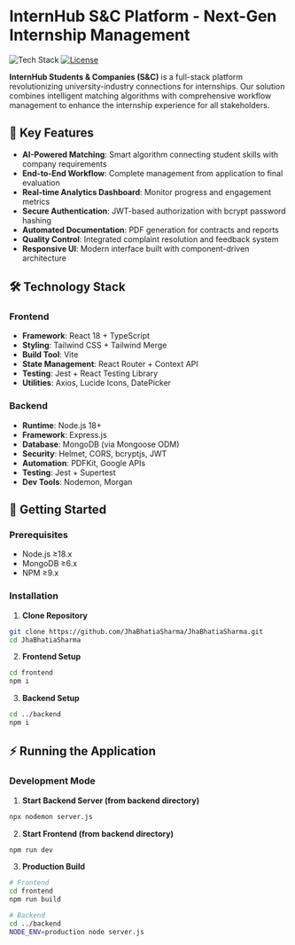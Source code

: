 # InternHub S&C Platform - Next-Gen Internship Management

![Tech Stack](https://img.shields.io/badge/stack-MERN-61DAFB?logo=react&logoColor=white)
[![License](https://img.shields.io/badge/license-MIT-blue.svg)](https://opensource.org/licenses/MIT)

**InternHub Students & Companies (S&C)** is a full-stack platform revolutionizing university-industry connections for internships. Our solution combines intelligent matching algorithms with comprehensive workflow management to enhance the internship experience for all stakeholders.

## 🌟 Key Features

- **AI-Powered Matching**: Smart algorithm connecting student skills with company requirements
- **End-to-End Workflow**: Complete management from application to final evaluation
- **Real-time Analytics Dashboard**: Monitor progress and engagement metrics
- **Secure Authentication**: JWT-based authorization with bcrypt password hashing
- **Automated Documentation**: PDF generation for contracts and reports
- **Quality Control**: Integrated complaint resolution and feedback system
- **Responsive UI**: Modern interface built with component-driven architecture

## 🛠 Technology Stack

### Frontend
- **Framework**: React 18 + TypeScript
- **Styling**: Tailwind CSS + Tailwind Merge
- **Build Tool**: Vite
- **State Management**: React Router + Context API
- **Testing**: Jest + React Testing Library
- **Utilities**: Axios, Lucide Icons, DatePicker

### Backend
- **Runtime**: Node.js 18+ 
- **Framework**: Express.js
- **Database**: MongoDB (via Mongoose ODM)
- **Security**: Helmet, CORS, bcryptjs, JWT
- **Automation**: PDFKit, Google APIs
- **Testing**: Jest + Supertest
- **Dev Tools**: Nodemon, Morgan

## 🚀 Getting Started

### Prerequisites
- Node.js ≥18.x
- MongoDB ≥6.x
- NPM ≥9.x

### Installation

1. **Clone Repository**
```bash
git clone https://github.com/JhaBhatiaSharma/JhaBhatiaSharma.git
cd JhaBhatiaSharma
```

2. **Frontend Setup**
```bash
cd frontend
npm i
```

3. **Backend Setup**
```bash
cd ../backend
npm i
```

## ⚡ Running the Application

### Development Mode

1. **Start Backend Server (from backend directory)**
```bash
npx nodemon server.js
```

2. **Start Frontend (from backend directory)**
```bash
npm run dev
```

3. **Production Build**
```bash
# Frontend
cd frontend
npm run build

# Backend
cd ../backend
NODE_ENV=production node server.js
```

